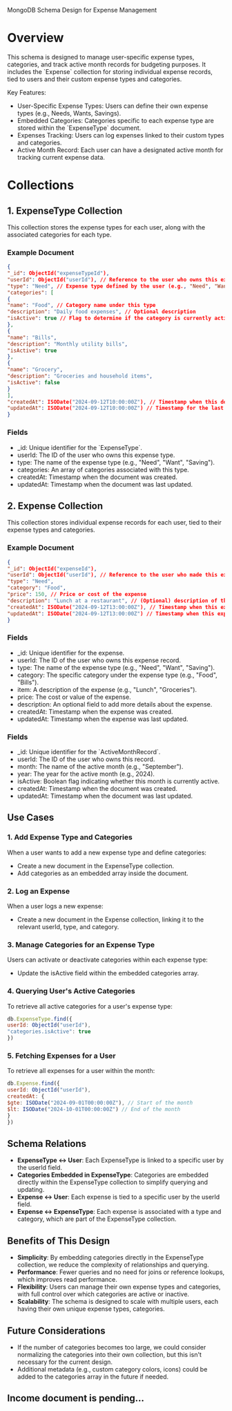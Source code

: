 MongoDB Schema Design for Expense Management

# Overview

This schema is designed to manage user-specific expense types, categories, and track active month records for budgeting purposes. It includes the \`Expense\` collection for storing individual expense records, tied to users and their custom expense types and categories.  

Key Features:

- User-Specific Expense Types: Users can define their own expense types (e.g., Needs, Wants, Savings).
- Embedded Categories: Categories specific to each expense type are stored within the \`ExpenseType\` document.
- Expenses Tracking: Users can log expenses linked to their custom types and categories.
- Active Month Record: Each user can have a designated active month for tracking current expense data.

# Collections

## 1\. ExpenseType Collection

This collection stores the expense types for each user, along with the associated categories for each type.  

### Example Document
``` json
{  
"_id": ObjectId("expenseTypeId"),  
"userId": ObjectId("userId"), // Reference to the user who owns this expense type  
"type": "Need", // Expense type defined by the user (e.g., "Need", "Want", "Saving")  
"categories": [  
{  
"name": "Food", // Category name under this type  
"description": "Daily food expenses", // Optional description  
"isActive": true // Flag to determine if the category is currently active  
},  
{  
"name": "Bills",  
"description": "Monthly utility bills",  
"isActive": true  
},  
{  
"name": "Grocery",  
"description": "Groceries and household items",  
"isActive": false  
}  
],  
"createdAt": ISODate("2024-09-12T10:00:00Z"), // Timestamp when this document was created  
"updatedAt": ISODate("2024-09-12T10:00:00Z") // Timestamp for the last update  
}
```

### Fields

- _id: Unique identifier for the \`ExpenseType\`.
- userId: The ID of the user who owns this expense type.
- type: The name of the expense type (e.g., "Need", "Want", "Saving").
- categories: An array of categories associated with this type.
- createdAt: Timestamp when the document was created.
- updatedAt: Timestamp when the document was last updated.

## 2\. Expense Collection

This collection stores individual expense records for each user, tied to their expense types and categories.  

### Example Document
``` json
{  
"_id": ObjectId("expenseId"),  
"userId": ObjectId("userId"), // Reference to the user who made this expense  
"type": "Need",  
"category": "Food",  
"price": 150, // Price or cost of the expense  
"description": "Lunch at a restaurant", // (Optional) description of the expense  
"createdAt": ISODate("2024-09-12T13:00:00Z"), // Timestamp when this expense was created  
"updatedAt": ISODate("2024-09-12T13:00:00Z") // Timestamp when this expense was last updated  
}  
```
### Fields

- _id: Unique identifier for the expense.
- userId: The ID of the user who owns this expense record.
- type: The name of the expense type (e.g., "Need", "Want", "Saving").
- category: The specific category under the expense type (e.g., "Food", "Bills").
- item: A description of the expense (e.g., "Lunch", "Groceries").
- price: The cost or value of the expense.
- description: An optional field to add more details about the expense.
- createdAt: Timestamp when the expense was created.
- updatedAt: Timestamp when the expense was last updated.


### Fields

- _id: Unique identifier for the \`ActiveMonthRecord\`.
- userId: The ID of the user who owns this record.
- month: The name of the active month (e.g., "September").
- year: The year for the active month (e.g., 2024).
- isActive: Boolean flag indicating whether this month is currently active.
- createdAt: Timestamp when the document was created.
- updatedAt: Timestamp when the document was last updated.

## Use Cases

### 1\. Add Expense Type and Categories

When a user wants to add a new expense type and define categories:

- Create a new document in the ExpenseType collection.
- Add categories as an embedded array inside the document.

### 2\. Log an Expense

When a user logs a new expense:

- Create a new document in the Expense collection, linking it to the relevant userId, type, and category.

### 3\. Manage Categories for an Expense Type

Users can activate or deactivate categories within each expense type:

- Update the isActive field within the embedded categories array.

### 4\. Querying User's Active Categories

To retrieve all active categories for a user's expense type:
``` js
db.ExpenseType.find({  
userId: ObjectId("userId"),  
"categories.isActive": true  
})
```


### 5\. Fetching Expenses for a User

To retrieve all expenses for a user within the month:
```js
db.Expense.find({  
userId: ObjectId("userId"),  
createdAt: {  
$gte: ISODate("2024-09-01T00:00:00Z"), // Start of the month  
$lt: ISODate("2024-10-01T00:00:00Z") // End of the month  
}  
})
```
## Schema Relations

- **ExpenseType ↔ User**: Each ExpenseType is linked to a specific user by the userId field.
- **Categories Embedded in ExpenseType**: Categories are embedded directly within the ExpenseType collection to simplify querying and updating.
- **Expense ↔ User**: Each expense is tied to a specific user by the userId field.
- **Expense ↔ ExpenseType**: Each expense is associated with a type and category, which are part of the ExpenseType collection.


## Benefits of This Design

- **Simplicity**: By embedding categories directly in the ExpenseType collection, we reduce the complexity of relationships and querying.
- **Performance**: Fewer queries and no need for joins or reference lookups, which improves read performance.
- **Flexibility**: Users can manage their own expense types and categories, with full control over which categories are active or inactive.
- **Scalability**: The schema is designed to scale with multiple users, each having their own unique expense types, categories.

## Future Considerations

- If the number of categories becomes too large, we could consider normalizing the categories into their own collection, but this isn't necessary for the current design.
- Additional metadata (e.g., custom category colors, icons) could be added to the categories array in the future if needed.

## Income document is pending...
